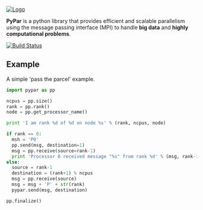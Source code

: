 [![Logo](https://raw.githubusercontent.com/daleroberts/pypar/master/doc/logo.png)](https://raw.githubusercontent.com/daleroberts/pypar/master/doc/logo.png)

**PyPar** is a python library that provides efficient and scalable parallelism using the message passing interface (MPI) to handle **big data** and **highly computational problems**.

[![Build Status](https://travis-ci.org/daleroberts/pypar.svg?branch=master)](https://travis-ci.org/daleroberts/pypar)

## Example

A simple 'pass the parcel' example.

```python
import pypar as pp

ncpus = pp.size()
rank = pp.rank()
node = pp.get_processor_name()

print 'I am rank %d of %d on node %s' % (rank, ncpus, node)

if rank == 0:
  msh = 'P0'
  pp.send(msg, destination=1)
  msg = pp.receive(source=rank-1)
  print 'Processor 0 received message "%s" from rank %d' % (msg, rank-1)
else:
  source = rank-1
  destination = (rank+1) % ncpus
  msg = pp.receive(source)
  msg = msg + 'P' + str(rank)
  pypar.send(msg, destination)

pp.finalize()
```
